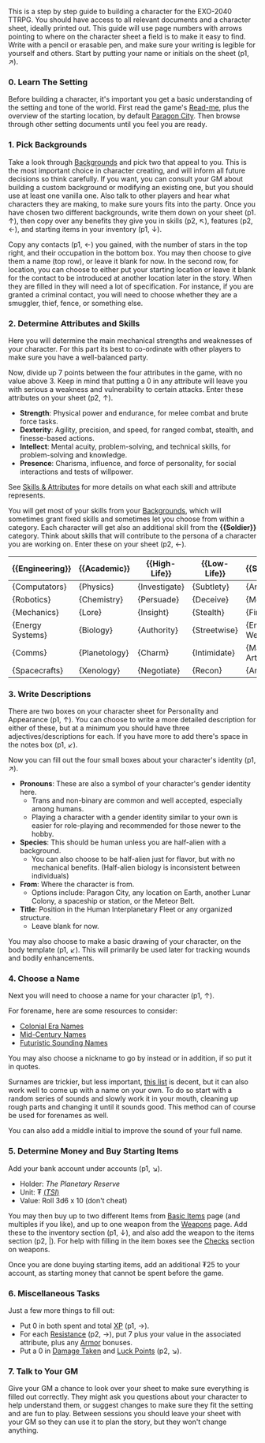This is a step by step guide to building a character for the EXO-2040 TTRPG. You should have access to all relevant documents and a character sheet, ideally printed out.  This guide will use page numbers with arrows pointing to where on the character sheet a field is to make it easy to find. Write with a pencil or erasable pen, and make sure your writing is legible for yourself and others. Start by putting your name or initials on the sheet (p1, ↗).
### 0. Learn The Setting
Before building a character, it's important you get a basic understanding of the setting and tone of the world. First read the game's [Read-me](/Readme.md), plus the overview of the starting location, by default [Paragon City](Paragon%20City.md). Then browse through other setting documents until you feel you are ready. 
### 1. Pick Backgrounds
Take a look through [Backgrounds](https://github.com/Ben-Kantor/EXO-2040/blob/3b373c236c1026822b27c087b96905cbd1aafcc1/Player%20Resources/Backgrounds.md) and pick two that appeal to you. This is the most important choice in character creating, and will inform all future decisions so think carefully. If you want, you can consult your GM about building a custom background or modifying an existing one, but you should use at least one vanilla one. Also talk to other players and hear what characters they are making, to make sure yours fits into the party. Once you have chosen two different backgrounds, write them down on your sheet (p1. ↑), then copy over any benefits they give you in skills (p2, ↖), features (p2, ←), and starting items in your inventory (p1, ↓).

Copy any contacts (p1, ←) you gained, with the number of stars in the top right, and their occupation in the bottom box. You may then choose to give them a name (top row), or leave it blank for now. In the second row, for location, you can choose to either put your starting location or leave it blank for the contact to be introduced at another location later in the story. When they are filled in they will need a lot of specification. For instance, if you are granted a criminal contact, you will need to choose whether they are a smuggler, thief, fence, or something else.
### 2. Determine Attributes and Skills
Here you will determine the main mechanical strengths and weaknesses of your character. For this part its best to co-ordinate with other players to make sure you have a well-balanced party.

Now, divide up 7 points between the four attributes in the game, with no value above 3.  Keep in mind that putting a 0 in any attribute will leave you with serious a weakness and vulnerability to certain attacks. Enter these attributes on your sheet (p2, ↑). 

- **Strength**: Physical power and endurance, for melee combat and brute force tasks.
- **Dexterity**: Agility, precision, and speed, for ranged combat, stealth, and finesse-based actions.
- **Intellect**: Mental acuity, problem-solving, and technical skills, for problem-solving and knowledge.
- **Presence**: Charisma, influence, and force of personality, for social interactions and tests of willpower.

See [Skills & Attributes](/Player%20Resources/Skills%20&%20Attributes.md) for more details on what each skill and attribute represents.

You will get most of your skills from your [Backgrounds](https://github.com/Ben-Kantor/EXO-2040/blob/3b373c236c1026822b27c087b96905cbd1aafcc1/Player%20Resources/Backgrounds.md), which will sometimes grant fixed skills and sometimes let you choose from within a category. Each character will get also an additional skill from the **{{Soldier}}** category. Think about skills that will contribute to the persona of a character you are working on. Enter these on your sheet (p2, ←).

| {{Engineering}}  | {{Academic}}  | {{High-Life}} | {{Low-Life}} | {{Soldier}}      | {{Explorer}} |
| ---------------- | ------------- | ------------- | ------------ | ---------------- | ------------ |
| {Computators}    | {Physics}     | {Investigate} | {Subtlety}   | {Archery}        | {Medicate}   |
| {Robotics}       | {Chemistry}   | {Persuade}    | {Deceive}    | {Melee}          | {Move}       |
| {Mechanics}      | {Lore}        | {Insight}     | {Stealth}    | {Firearms}       | {Survival}   |
| {Energy Systems} | {Biology}     | {Authority}   | {Streetwise} | {Energy Weapons} | {Navigate}   |
| {Comms}          | {Planetology} | {Charm}       | {Intimidate} | {Martial Arts}   | {Track}      |
| {Spacecrafts}    | {Xenology}    | {Negotiate}   | {Recon}      | {Artillery}      | {Nature}     |
### 3. Write Descriptions
There are two boxes on your character sheet for Personality and Appearance (p1, ↑). You can choose to write a more detailed description for either of these, but at a minimum you should have three adjectives/descriptions for each. If you have more to add there's space in the notes box (p1, ↙).

Now you can fill out the four small boxes about your character's identity (p1, ↗).

- **Pronouns**: These are also a symbol of your character's gender identity here.
	- Trans and non-binary are common and well accepted, especially among humans.
	- Playing a character with a gender identity similar to your own is easier for role-playing and recommended for those newer to the hobby.
- **Species**: This should be human unless you are half-alien with a background.
	- You can also choose to be half-alien just for flavor, but with no mechanical benefits. (Half-alien biology is inconsistent between individuals)
- **From**: Where the character is from.
	- Options include: Paragon City, any location on Earth, another Lunar Colony, a spaceship or station, or the Meteor Belt.
- **Title**: Position in the Human Interplanetary Fleet or any organized structure.
	- Leave blank for now.

You may also choose to make a basic drawing of your character, on the body template (p1, ↙). This will primarily be used later for tracking wounds and bodily enhancements.
### 4. Choose a Name
Next you will need to choose a name for your character (p1, ↑).

For forename, here are some resources to consider:
- [Colonial Era Names](https://nameberry.com/list/1031/colonial-names-from-the-1700s)
- [Mid-Century Names](https://nameberry.com/list/426/midcentury-baby-names)
- [Futuristic Sounding Names](https://momlovesbest.com/futuristic-baby-names)

You may also choose a nickname to go by instead or in addition, if so put it in quotes.

Surnames are trickier, but less important, [this list](https://listophile.com/names/last/vintage/) is decent, but it can also work well to come up with a name on your own. To do so start with a random series of sounds and slowly work it in your mouth, cleaning up rough parts and changing it until it sounds good. This method can of course be used for forenames as well.

You can also add a middle initial to improve the sound of your full name.
### 5. Determine Money and Buy Starting Items
Add your bank account under accounts (p1, ↘).
- Holder: *The Planetary Reserve*
- Unit: ₮ [(*TSI*)](/Setting/Currencies.md#TSI)
- Value: Roll 3d6 x 10 (don't cheat)

You may then buy up to two different Items from [Basic Items](/Items/Basic%20Items.md) page (and multiples if you like), and up to one weapon from the [Weapons](/Items/Weapons.md) page. Add these to the inventory section (p1, ↓), and also add the weapon to the items section (p2, |). For help with filling in the item boxes see the [Checks](/Rules/Checks.md#Weapons) section on weapons.

Once you are done buying starting items, add an additional ₮25 to your account, as starting money that cannot be spent before the game.
### 6. Miscellaneous Tasks
Just a few more things to fill out:
- Put 0 in both spent and total [XP](XP.md) (p1, →).
- For each [Resistance](/Rules/Combat.md#Resistances) (p2, →), put 7 plus your value in the associated attribute, plus any [Armor](/Rules/Checks.md#Armor) bonuses.
- Put a 0 in [Damage Taken](/Rules/Combat.md#Damage%20Taken) and [Luck Points](/Rules/Mechanics.md#Luck%20Points) (p2, ↘).
### 7. Talk to Your GM
Give your GM a chance to look over your sheet to make sure everything is filled out correctly. They might ask you questions about your character to help understand them, or suggest changes to make sure they fit the setting and are fun to play. Between sessions you should leave your sheet with your GM so they can use it to plan the story, but they won't change anything.